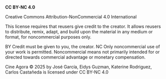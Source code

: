 **CC BY-NC 4.0**
  
Creative Commons Attribution-NonCommercial 4.0 International

This license requires that reusers give credit to the creator. It allows reusers to distribute, remix, adapt, and build upon the material in any medium or format, for noncommercial purposes only.

BY Credit must be given to you, the creator.
NC Only noncommercial use of your work is permitted. Noncommercial means not primarily intended for or directed towards commercial advantage or monetary compensation.

Cine Agora © 2025 by José García, Eidys Guzman, Katerine Rodriguez, Carlos Castañeda is licensed under CC BY-NC 4.0
